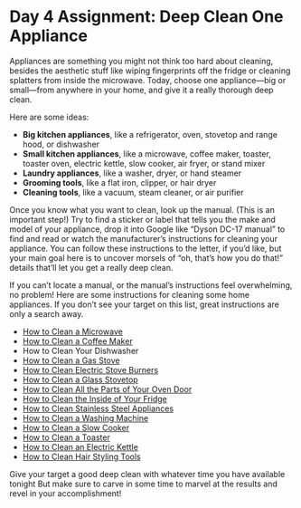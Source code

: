 # Day 4 Assignment: Deep Clean One Appliance

Appliances are something you might not think too hard about cleaning, besides the aesthetic stuff like wiping fingerprints off the fridge or cleaning splatters from inside the microwave. Today, choose one appliance—big or small—from anywhere in your home, and give it a really thorough deep clean.

Here are some ideas:

- **Big kitchen appliances**, like a refrigerator, oven, stovetop and range hood, or dishwasher
- **Small kitchen appliances**, like a microwave, coffee maker, toaster, toaster oven, electric kettle, slow cooker, air fryer, or stand mixer
- **Laundry appliances**, like a washer, dryer, or hand steamer
- **Grooming tools**, like a flat iron, clipper, or hair dryer
- **Cleaning tools**, like a vacuum, steam cleaner, or air purifier

Once you know what you want to clean, look up the manual. (This is an important step!) Try to find a sticker or label that tells you the make and model of your appliance, drop it into Google like “Dyson DC-17 manual” to find and read or watch the manufacturer’s instructions for cleaning your appliance. You can follow these instructions to the letter, if you’d like, but your main goal here is to uncover morsels of “oh, that’s how you do that!” details that’ll let you get a really deep clean.

If you can’t locate a manual, or the manual’s instructions feel overwhelming, no problem! Here are some instructions for cleaning some home appliances. If you don’t see your target on this list, great instructions are only a search away.

- [How to Clean a Microwave](https://www.apartmenttherapy.com/how-to-clean-a-microwave-36636551)
- [How to Clean a Coffee Maker](https://www.thekitchn.com/how-to-clean-your-coffee-maker-248439)
- How to Clean Your Dishwasher
- [How to Clean a Gas Stove](https://www.apartmenttherapy.com/how-to-clean-and-maintain-a-gas-stove-apartment-therapy-tutorials-215396)
- [How to Clean Electric Stove Burners](https://www.apartmenttherapy.com/how-to-clean-electric-stove-bu-130998)
- [How to Clean a Glass Stovetop](https://www.thekitchn.com/how-to-clean-glass-stovetop-267467)
- [How to Clean All the Parts of Your Oven Door](https://www.thekitchn.com/how-to-clean-glass-oven-door-22944505)
- [How to Clean the Inside of Your Fridge](https://www.apartmenttherapy.com/how-to-clean-the-inside-of-your-fridge-in-30-minutes-or-less-202073)
- [How to Clean Stainless Steel Appliances](https://www.apartmenttherapy.com/how-to-clean-stainless-steel-appliances-36708761)
- [How to Clean a Washing Machine](https://www.apartmenttherapy.com/how-to-clean-a-top-loading-washing-machine-apartment-therapy-tutorials-184296)
- [How to Clean a Slow Cooker](https://www.thekitchn.com/how-to-clean-a-slow-cooker-229062)
- [How to Clean a Toaster](https://www.thekitchn.com/how-to-clean-the-toaster-cleaning-lessons-from-the-kitchn-74452)
- [How to Clean an Electric Kettle](https://www.thekitchn.com/how-to-clean-an-electric-kettle-248372)
- [How to Clean Hair Styling Tools](https://www.apartmenttherapy.com/how-to-clean-curling-iron-flat-iron-hair-dryer-235939)

Give your target a good deep clean with whatever time you have available tonight But make sure to carve in some time to marvel at the results and revel in your accomplishment!